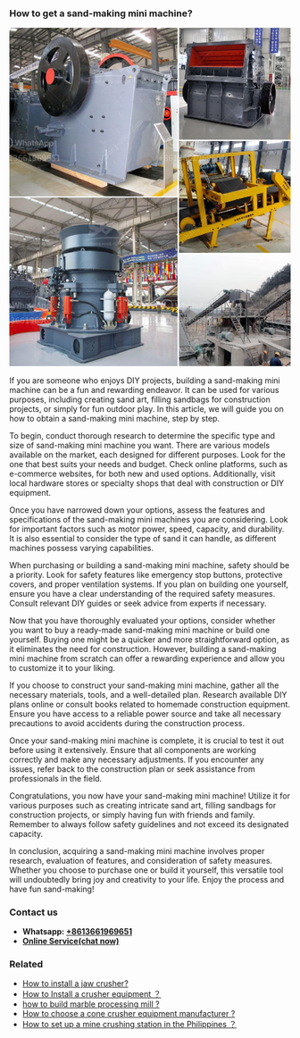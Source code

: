 <h3>How to get a sand-making mini machine?</h3><img src='1701745258.jpg' alt=''><p>If you are someone who enjoys DIY projects, building a sand-making mini machine can be a fun and rewarding endeavor. It can be used for various purposes, including creating sand art, filling sandbags for construction projects, or simply for fun outdoor play. In this article, we will guide you on how to obtain a sand-making mini machine, step by step.</p><p>To begin, conduct thorough research to determine the specific type and size of sand-making mini machine you want. There are various models available on the market, each designed for different purposes. Look for the one that best suits your needs and budget. Check online platforms, such as e-commerce websites, for both new and used options. Additionally, visit local hardware stores or specialty shops that deal with construction or DIY equipment.</p><p>Once you have narrowed down your options, assess the features and specifications of the sand-making mini machines you are considering. Look for important factors such as motor power, speed, capacity, and durability. It is also essential to consider the type of sand it can handle, as different machines possess varying capabilities.</p><p>When purchasing or building a sand-making mini machine, safety should be a priority. Look for safety features like emergency stop buttons, protective covers, and proper ventilation systems. If you plan on building one yourself, ensure you have a clear understanding of the required safety measures. Consult relevant DIY guides or seek advice from experts if necessary.</p><p>Now that you have thoroughly evaluated your options, consider whether you want to buy a ready-made sand-making mini machine or build one yourself. Buying one might be a quicker and more straightforward option, as it eliminates the need for construction. However, building a sand-making mini machine from scratch can offer a rewarding experience and allow you to customize it to your liking.</p><p>If you choose to construct your sand-making mini machine, gather all the necessary materials, tools, and a well-detailed plan. Research available DIY plans online or consult books related to homemade construction equipment. Ensure you have access to a reliable power source and take all necessary precautions to avoid accidents during the construction process.</p><p>Once your sand-making mini machine is complete, it is crucial to test it out before using it extensively. Ensure that all components are working correctly and make any necessary adjustments. If you encounter any issues, refer back to the construction plan or seek assistance from professionals in the field.</p><p>Congratulations, you now have your sand-making mini machine! Utilize it for various purposes such as creating intricate sand art, filling sandbags for construction projects, or simply having fun with friends and family. Remember to always follow safety guidelines and not exceed its designated capacity.</p><p>In conclusion, acquiring a sand-making mini machine involves proper research, evaluation of features, and consideration of safety measures. Whether you choose to purchase one or build it yourself, this versatile tool will undoubtedly bring joy and creativity to your life. Enjoy the process and have fun sand-making!</p><h3>Contact us</h3><ul><li><strong>Whatsapp:&nbsp;<a href="https://wa.me/8613661969651">+8613661969651</a></strong></li><li><a href="https://swt.shibang-china.com/?git&amp;zhl&amp;How to get a sandmaking mini machine"><strong>Online Service(chat now)</strong></a></li></ul><h3>Related</h3><ul><li><a href='How to install a jaw crusher.md'>How to install a jaw crusher?</a></li><li><a href='How to Install a crusher equipment ？.md'>How to Install a crusher equipment ？</a></li><li><a href='how to build marble processing mill .md'>how to build marble processing mill ?</a></li><li><a href='How to choose a cone crusher equipment manufacturer .md'>How to choose a cone crusher equipment manufacturer ?</a></li><li><a href='How to set up a mine crushing station in the Philippines ？.md'>How to set up a mine crushing station in the Philippines ？</a></li></ul>